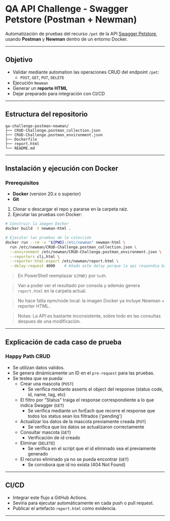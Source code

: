 # QA API Challenge - Swagger Petstore (Postman + Newman)

Automatización de pruebas del recurso `/pet` de la API [Swagger Petstore](https://petstore.swagger.io/), usando **Postman** y **Newman** dentro de un entorno Docker.

---

## Objetivo

- Validar mediante automation las operaciones CRUD del endpoint `/pet`:
  - `POST`, `GET`, `PUT`, `DELETE`
- Ejecución `Newman`
- Generar un **reporte HTML**
- Dejar preparado para integración con CI/CD

---

## Estructura del repositorio

```
qa-challenge-postman-newman/
├── CRUD-Challenge.postman_collection.json       
├── CRUD-Challenge.postman_environment.json      
├── Dockerfile                                   
├── report.html                                                               
└── README.md
```

---

## Instalación y ejecución con Docker

### Prerequisitos
- **Docker** (version 20.x o superior)
- **Git** 

1. Clonar o descargar el repo y pararse en la carpeta raiz.
2. Ejecutar las pruebas con Docker:

```bash
# Construir la imagen Docker
docker build -t newman-html .

# Ejecutar las pruebas de la colección
docker run --rm -v "${PWD}:/etc/newman" newman-html \
  run /etc/newman/CRUD-Challenge.postman_collection.json \
  --environment /etc/newman/CRUD-Challenge.postman_environment.json \
  --reporters cli,html \
  --reporter-html-export /etc/newman/report.html \
  --delay-request 4000    # Añado este delay porque la api respondia bastante lento
```
> En PowerShell reemplazar `${PWD}` por `%cd%`
  
> Van a poder ver el resultado por consola y además genera `report.html` en la carpeta actual.

> No hace falta npm/node local: la imagen Docker ya incluye Newman + reporter HTML.

> Notas: La API es bastante inconsistente, sobre todo en las consultas despues de una modificación.
---

## Explicación de cada caso de prueba

### Happy Path CRUD 
- Se utilizan datos validos.
- Se genera dinámicamente un ID en el `pre-request` para las pruebas.
- Se testea que se pueda:
  - Crear una mascota (`POST`)
    - Se verifica mediante asserts el object del response (status code, id, name, tag, etc)
  - El filtro por "Status" traiga el response correspondiente a lo que indica Swagger (`GET`)
    - Se verifica mediante un forEach que recorre el response que todos los status sean los filtrados ('pending')
  - Actualizar los datos de la mascota previamente creada (`PUT`)
    - Se verifica que los datos se actualizaron correctamente
  - Consultar mascota (`GET`)
    - Verificación de id creado
  - Eliminar (`DELETE`)
    - Se verifica en el script que el id eliminado sea el previamente generado
  - El recurso eliminado ya no se pueda encontrar (`GET`)
    - Se corrobora que id no exista (404 Not Found)
   
---

## CI/CD

- Integrar este flujo a GitHub Actions.
- Seviria para ejecutar automáticamente en cada push o pull request.
- Publicar el artefacto `report.html` como evidencia.

---
